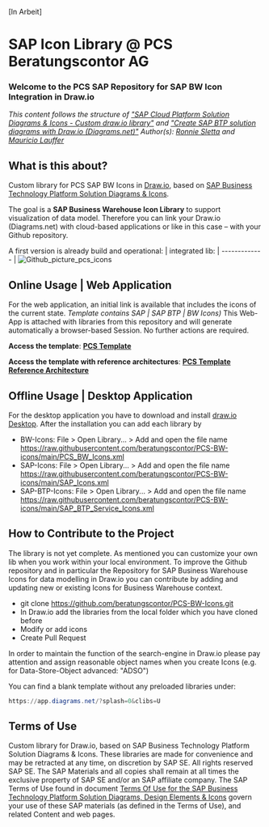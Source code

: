 [In Arbeit]
# SAP Icon Library @ PCS Beratungscontor AG
### Welcome to the PCS SAP Repository for SAP BW Icon Integration in Draw.io
*This content follows the structure of ["SAP Cloud Platform Solution Diagrams & Icons - Custom draw.io library"](https://github.com/rsletta/sap_btp_icons_drawio_lib) and ["Create SAP BTP solution diagrams with Draw.io (Diagrams.net)"](https://blogs.sap.com/22/11/07/create-sap-btp-solution-diagrams-with-draw.io-diagrams.net/)
Author(s): [Ronnie Sletta](https://github.com/rsletta) and [Mauricio Lauffer](https://github.com/mauriciolauffer)*

## What is this about?
Custom library for PCS SAP BW Icons in [Draw.io](https://app.diagrams.net/), based on [SAP Business Technology Platform Solution Diagrams & Icons](https://wiki.scn.sap.com/wiki/pages/viewpage.action?pageId=477829554).

The goal is a **SAP Business Warehouse Icon Library** to support visualization of data model. Therefore you can link your Draw.io (Diagrams.net) with cloud-based applications or like in this case – with your Github repository.

A first version is already build and operational:
| integrated lib:
| ------------- 
| ![Github_picture_pcs_icons](https://user-images.githubusercontent.com/117898322/214814243-7f638b45-7106-4af1-8961-1f32d0487f10.png)
 
## Online Usage | Web Application
For the web application, an initial link is available that includes the icons of the current state. *Template contains SAP | SAP BTP | BW Icons)* 
This Web-App is attached with libraries from this repository and will generate automatically a browser-based Session. No further actions are required. 

**Access the template**: **[PCS Template](https://app.diagrams.net/?splash=0&clibs=Uhttps://raw.githubusercontent.com/beratungscontor/PCS-BW-icons/main/PCS_BW_Icons.xml;Uhttps://raw.githubusercontent.com/beratungscontor/PCS-BW-icons/main/SAP_Icons.xml;Uhttps://raw.githubusercontent.com/beratungscontor/PCS-BW-icons/main/SAP_BTP_Service_Icons.xml)** 

**Access the template with reference architectures**: **[PCS Template Reference Architecture](https://app.diagrams.net/?clibs=Uhttps://raw.githubusercontent.com/beratungscontor/PCS-BW-icons/main/PCS_BW_Icons.xml;Uhttps://raw.githubusercontent.com/beratungscontor/PCS-BW-icons/main/SAP_Icons.xml;Uhttps://raw.githubusercontent.com/beratungscontor/PCS-BW-icons/main/SAP_BTP_Service_Icons.xml&#Uhttps%3A%2F%2Fraw.githubusercontent.com%2Fberatungscontor%2FPCS-BW-Icons%2Fmain%2Fsap-btp-reference-architectures-data-analytics.drawio)**

## Offline Usage | Desktop Application
For the desktop application you have to download and install [draw.io Desktop](https://www.drawio.com/). After the installation you can add each library  by
* BW-Icons: File > Open Library... > Add and open the file name https://raw.githubusercontent.com/beratungscontor/PCS-BW-icons/main/PCS_BW_Icons.xml
* SAP-Icons: File > Open Library... > Add and open the file name https://raw.githubusercontent.com/beratungscontor/PCS-BW-icons/main/SAP_Icons.xml
* SAP-BTP-Icons: File > Open Library... > Add and open the file name https://raw.githubusercontent.com/beratungscontor/PCS-BW-icons/main/SAP_BTP_Service_Icons.xml

## How to Contribute to the Project

The library is not yet complete. As mentioned you can customize your own lib when you work within your local environment. To improve the Github repository and in particular the Repository for SAP Business Warehouse Icons for data modelling in Draw.io you can contribute by adding and updating new or existing Icons for Business Warehouse context.

- git clone https://github.com/beratungscontor/PCS-BW-Icons.git
- In Draw.io add the libraries from the local folder which you have cloned before
- Modify or add icons
- Create Pull Request

In order to maintain the function of the search-engine in Draw.io please pay attention and assign reasonable object names when you create Icons (e.g. for Data-Store-Object advanced: "ADSO")

You can find a blank template without any preloaded libraries under:

```Powershell
https://app.diagrams.net/?splash=0&clibs=U
```
## Terms of Use
Custom library for Draw.io, based on SAP Business Technology Platform Solution Diagrams & Icons. These libraries are made for convenience and may be retracted at any time, on discretion by SAP SE. All rights reserved SAP SE. The SAP Materials and all copies shall remain at all times the exclusive property of SAP SE and/or an SAP affiliate company. The SAP Terms of Use found in document [Terms Of Use for the SAP Business Technology Platform Solution Diagrams, Design Elements & Icons]( https://d.dam.sap.com/a/nXJJmw/SAP%20Cloud%20Platform%20Diagrams%20and%20Icons%20Terms%20of%20Use.pdf) govern your use of these SAP materials (as defined in the Terms of Use), and related Content and web pages.


